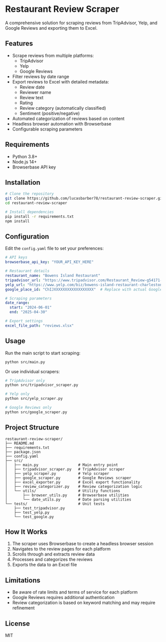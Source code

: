 # Restaurant Review Scraper

A comprehensive solution for scraping reviews from TripAdvisor, Yelp, and Google Reviews and exporting them to Excel.

## Features

- Scrape reviews from multiple platforms:
  - TripAdvisor
  - Yelp
  - Google Reviews
- Filter reviews by date range
- Export reviews to Excel with detailed metadata:
  - Review date
  - Reviewer name
  - Review text
  - Rating
  - Review category (automatically classified)
  - Sentiment (positive/negative)
- Automated categorization of reviews based on content
- Headless browser automation with Browserbase
- Configurable scraping parameters

## Requirements

- Python 3.8+
- Node.js 14+
- Browserbase API key

## Installation

```bash
# Clone the repository
git clone https://github.com/lucasbarber78/restaurant-review-scraper.git
cd restaurant-review-scraper

# Install dependencies
pip install -r requirements.txt
npm install
```

## Configuration

Edit the `config.yaml` file to set your preferences:

```yaml
# API keys
browserbase_api_key: "YOUR_API_KEY_HERE"

# Restaurant details
restaurant_name: "Bowens Island Restaurant"
tripadvisor_url: "https://www.tripadvisor.com/Restaurant_Review-g54171-d436679-Reviews-Bowens_Island_Restaurant-Charleston_South_Carolina.html"
yelp_url: "https://www.yelp.com/biz/bowens-island-restaurant-charleston-3"
google_place_id: "ChIJXXXXXXXXXXXXXXXXXX"  # Replace with actual Google Place ID

# Scraping parameters
date_range:
  start: "2024-06-01"
  end: "2025-04-30"

# Export settings
excel_file_path: "reviews.xlsx"
```

## Usage

Run the main script to start scraping:

```bash
python src/main.py
```

Or use individual scrapers:

```bash
# TripAdvisor only
python src/tripadvisor_scraper.py

# Yelp only
python src/yelp_scraper.py

# Google Reviews only
python src/google_scraper.py
```

## Project Structure

```
restaurant-review-scraper/
├── README.md
├── requirements.txt
├── package.json
├── config.yaml
├── src/
│   ├── main.py                  # Main entry point
│   ├── tripadvisor_scraper.py   # TripAdvisor scraper
│   ├── yelp_scraper.py          # Yelp scraper 
│   ├── google_scraper.py        # Google Reviews scraper
│   ├── excel_exporter.py        # Excel export functionality
│   ├── review_categorizer.py    # Review categorization logic
│   └── utils/                   # Utility functions
│       ├── browser_utils.py     # Browserbase utilities
│       └── date_utils.py        # Date parsing utilities
└── tests/                       # Unit tests
    ├── test_tripadvisor.py
    ├── test_yelp.py
    └── test_google.py
```

## How It Works

1. The scraper uses Browserbase to create a headless browser session
2. Navigates to the review pages for each platform
3. Scrolls through and extracts review data 
4. Processes and categorizes the reviews
5. Exports the data to an Excel file

## Limitations

- Be aware of rate limits and terms of service for each platform
- Google Reviews requires additional authentication
- Review categorization is based on keyword matching and may require refinement

## License

MIT
